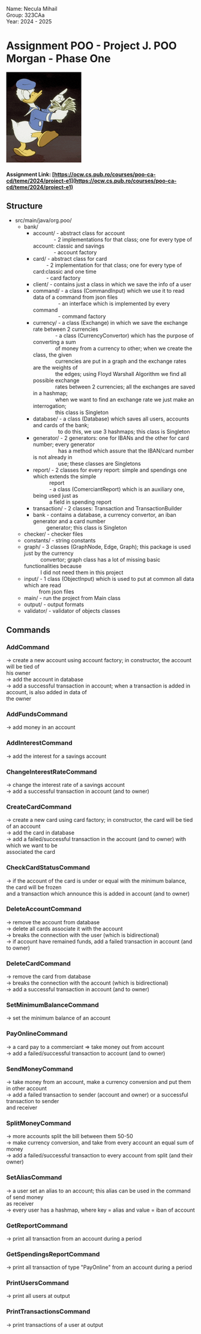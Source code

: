 Name: Necula Mihail \
Group: 323CAa \
Year: 2024 - 2025

# Assignment POO - Project J. POO Morgan - Phase One

![](donald_duck_counting_money.gif.gif)

#### Assignment Link: [https://ocw.cs.pub.ro/courses/poo-ca-cd/teme/2024/proiect-e1](https://ocw.cs.pub.ro/courses/poo-ca-cd/teme/2024/proiect-e1)

## Structure

* src/main/java/org.poo/
    * bank/
      * account/ - abstract class for account \
        $~~~~~~~~~~~~~$ - 2 implementations for that class; one for every type of account: classic and savings \
        $~~~~~~~~~~~~~$ - account factory
      * card/ - abstract class for card \
        $~~~~~~~~$ - 2 implementation for that class; one for every type of card:classic and one time \
        $~~~~~~~~$ - card factory
      * client/ - contains just a class in which we save the info of a user
      * command/ - a class (CommandInput) which we use it to read data of a command from json files \
        $~~~~~~~~~~~~~~~~$ - an interface which is implemented by every command \
        $~~~~~~~~~~~~~~~~$ - command factory
      * currency/ - a class (Exchange) in which we save the exchange rate between 2 currencies \
        $~~~~~~~~~~~~~~$ - a class (CurrencyConvertor) which has the purpose of converting a sum \
        $~~~~~~~~~~~~~~$ of money from a currency to other; when we create the class, the given \
        $~~~~~~~~~~~~~~$ currencies are put in a graph and the exchange rates are the weights of \
        $~~~~~~~~~~~~~~$ the edges; using Floyd Warshall Algorithm we find all possible exchange \
        $~~~~~~~~~~~~~~$ rates between 2 currencies; all the exchanges are saved in a hashmap; \
        $~~~~~~~~~~~~~~$ when we want to find an exchange rate we just make an interrogation; \
        $~~~~~~~~~~~~~~$ this class is Singleton
      * database/ - a class (Database) which saves all users, accounts and cards of the bank; \
        $~~~~~~~~~~~~~~~~$ to do this, we use 3 hashmaps; this class is Singleton
      * generator/ - 2 generators: one for IBANs and the other for card number; every generator \
        $~~~~~~~~~~~~~~~~$ has a method which assure that the IBAN/card number is not already in \
        $~~~~~~~~~~~~~~~~$ use; these classes are Singletons
      * report/ - 2 classes for every report: simple and spendings one which extends the simple\
        $~~~~~~~~~~$ report \
        $~~~~~~~~~~$ - a class (ComerciantReport) which is an auxiliary one, being used just as \
        $~~~~~~~~~~$ a field in spending report
      * transaction/ - 2 classes: Transaction and TransactionBuilder
      * bank - contains a database, a currency convertor, an iban generator and a card number \
        $~~~~~~~~$ generator; this class is Singleton
    * checker/ - checker files
    * constants/ - string constants
    * graph/ - 3 classes (GraphNode, Edge, Graph); this package is used just by the currency \
      $~~~~~~~~~~$ convertor; graph class has a lot of missing basic functionalities because \
      $~~~~~~~~~~$ I did not need them in this project
    * input/ - 1 class (ObjectInput) which is used to put at common all data which are read \
      $~~~~~~~~~$ from json files
    * main/ - run the project from Main class
    * output/ - output formats
    * validator/ - validator of objects classes

## Commands

### AddCommand
-> create a new account using account factory; in constructor,  the account will be tied of \
his owner \
-> add the account in database \
-> add a successful transaction in account; when a transaction is added in account, is also added in data of \
the owner

### AddFundsCommand
-> add money in an account

### AddInterestCommand
-> add the interest for a savings account

### ChangeInterestRateCommand
-> change the interest rate of a savings account \
-> add a successful transaction in account (and to owner)

### CreateCardCommand
-> create a new card using card factory; in constructor, the card will be tied of an account \
-> add the card in database\
-> add a failed/successful transaction in the account (and to owner) with which we want to be \
associated the card

### CheckCardStatusCommand
-> if the account of the card is under or equal with the minimum balance, the card will be frozen \
and a transaction which announce this is added in account (and to owner)

### DeleteAccountCommand
-> remove the account from database \
-> delete all cards associate it with the account \
-> breaks the connection with the user (which is bidirectional) \
-> if account have remained funds, add a failed transaction in account (and to owner)

### DeleteCardCommand
-> remove the card from database \
-> breaks the connection with the account (which is bidirectional) \
-> add a successful transaction in account (and to owner)

### SetMinimumBalanceCommand
-> set the minimum balance of an account

### PayOnlineCommand
-> a card pay to a commerciant => take money out from account \
-> add a failed/successful transaction to account (and to owner) 

### SendMoneyCommand
-> take money from an account, make a currency conversion and put them in other account \
-> add a failed transaction to sender (account and owner) or a successful transaction to sender \
and receiver

### SplitMoneyCommand
-> more accounts split the bill between them 50-50 \
-> make currency conversion, and take from every account an equal sum of money \
-> add a failed/successful transaction to every account from split (and their owner)

### SetAliasCommand
-> a user set an alias to an account; this alias can be used in the command of send money \
as receiver \
-> every user has a hashmap, where key = alias and value = iban of account

### GetReportCommand
-> print all transaction from an account during a period

### GetSpendingsReportCommand
-> print all transaction of type "PayOnline" from an account during a period

### PrintUsersCommand
-> print all users at output

### PrintTransactionsCommand
-> print transactions of a user at output














